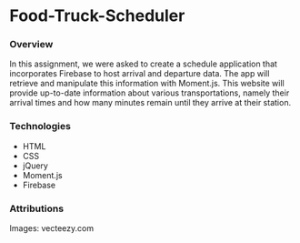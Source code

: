 # Food-Truck-Scheduler

### Overview

In this assignment, we were asked to create a schedule application that incorporates Firebase to host arrival and departure data. The app will retrieve and manipulate this information with Moment.js. This website will provide up-to-date information about various transportations, namely their arrival times and how many minutes remain until they arrive at their station.

### Technologies

* HTML
* CSS
* jQuery
* Moment.js
* Firebase

### Attributions

Images: vecteezy.com
